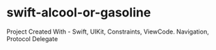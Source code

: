 # swift-alcool-or-gasoline
Project Created With - Swift, UIKit, Constraints, ViewCode. Navigation, Protocol Delegate
